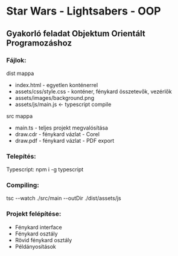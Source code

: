 # Star Wars - Lightsabers - OOP

## Gyakorló feladat Objektum Orientált Programozáshoz


### Fájlok:

dist mappa
- index.html - egyetlen konténerrel
- assets/css/style.css - konténer, fénykard összetevők, vezérlők
- assets/images/background.png
- assets/js/main.js <- typescript compile

src mappa
- main.ts - teljes projekt megvalósítása
- draw.cdr - fénykard vázlat - Corel
- draw.pdf - fénykard vázlat - PDF export


### Telepítés:

Typescript: npm i -g typescript


### Compiling:

tsc --watch ./src/main --outDir ./dist/assets/js













### Projekt felépítése:

- Fénykard interface
- Fénykard osztály
- Rövid fénykard osztály
- Példányosítások